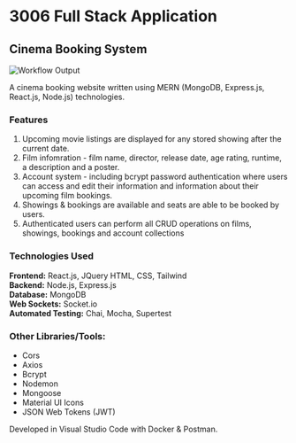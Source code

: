 # 3006 Full Stack Application
## Cinema Booking System 
![Workflow Output](https://github.com/Dan-Livermore/COMP3006-Cinema/actions/workflows/test.yml/badge.svg)

A cinema booking website written using MERN (MongoDB, Express.js, React.js, Node.js) technologies.

### Features
1. Upcoming movie listings are displayed for any stored showing after the current date.
2. Film infomration - film name, director, release date, age rating, runtime, a description and a poster.
3. Account system - including bcrypt password authentication where users can access and edit their information and information about their upcoming film bookings.
4. Showings & bookings are available and seats are able to be booked by users.
5. Authenticated users can perform all CRUD operations on films, showings, bookings and account collections

### Technologies Used 
__Frontend:__ React.js, JQuery HTML, CSS, Tailwind <br>
__Backend:__ Node.js, Express.js <br> 
__Database:__ MongoDB <br>
__Web Sockets:__ Socket.io  <br>
__Automated Testing:__ Chai, Mocha, Supertest <br>

### Other Libraries/Tools: 
- Cors
- Axios
- Bcrypt
- Nodemon
- Mongoose
- Material UI Icons
- JSON Web Tokens (JWT)

Developed in Visual Studio Code with Docker & Postman.